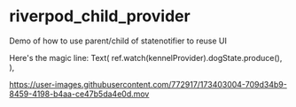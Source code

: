 # riverpod_child_provider
 
Demo of how to use parent/child of statenotifier to reuse UI

Here's the magic line:
         Text(
              ref.watch(kennelProvider).dogState.produce(),
            ),


https://user-images.githubusercontent.com/772917/173403004-709d34b9-8459-4198-b4aa-ce47b5da4e0d.mov

